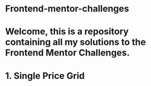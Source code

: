 # Frontend-mentor-challenges

# Welcome, this is a repository containing all my solutions to the Frontend Mentor Challenges.

# 1. Single Price Grid


